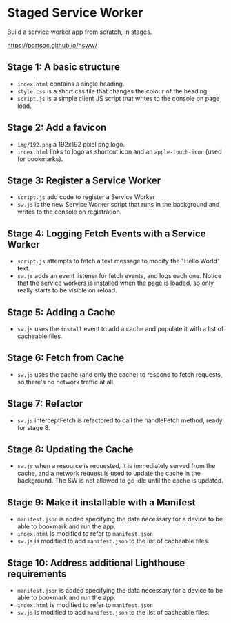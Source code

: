 # Staged Service Worker

Build a service worker app from scratch, in stages.

https://portsoc.github.io/hsww/

## Stage 1: A basic structure

* `index.html` contains a single heading.
* `style.css` is a short css file that changes the colour of the heading.
* `script.js` is a simple client JS script that writes to the console on page load.

## Stage 2: Add a favicon
* `img/192.png` a 192x192 pixel png logo.
* `index.html` links to logo as shortcut icon and an `apple-touch-icon` (used for bookmarks).

## Stage 3: Register a Service Worker
* `script.js` add code to register a Service Worker
* `sw.js` is the new Service Worker script that runs in the background and writes to the console on registration.

## Stage 4: Logging Fetch Events with a Service Worker  
* `script.js` attempts to fetch a text message to modify the "Hello World" text.
* `sw.js` adds an event listener for fetch events, and logs each one.  Notice that the service workers is installed when the page is loaded, so only really starts to be visible on reload.

## Stage 5: Adding a Cache
* `sw.js` uses the `install` event to add a cache and populate it with a list of cacheable files.

## Stage 6: Fetch from Cache
* `sw.js` uses the cache (and only the cache) to respond to fetch requests, so there's no network traffic at all.

## Stage 7: Refactor
* `sw.js` interceptFetch is refactored to call the handleFetch method, ready for stage 8.

## Stage 8: Updating the Cache
* `sw.js` when a resource is requested, it is immediately served from the cache, and a network request is used to update the cache in the background.  The SW is not allowed to go idle until the cache is updated.

## Stage 9: Make it installable with a Manifest
* `manifest.json` is added specifying the data necessary for a device to be able to bookmark and run the app.
* `index.html` is modified to refer to `manifest.json` 
* `sw.js` is modified to add `manifest.json` to the list of cacheable files.

## Stage 10: Address additional Lighthouse requirements 
* `manifest.json` is added specifying the data necessary for a device to be able to bookmark and run the app.
* `index.html` is modified to refer to `manifest.json` 
* `sw.js` is modified to add `manifest.json` to the list of cacheable files.

